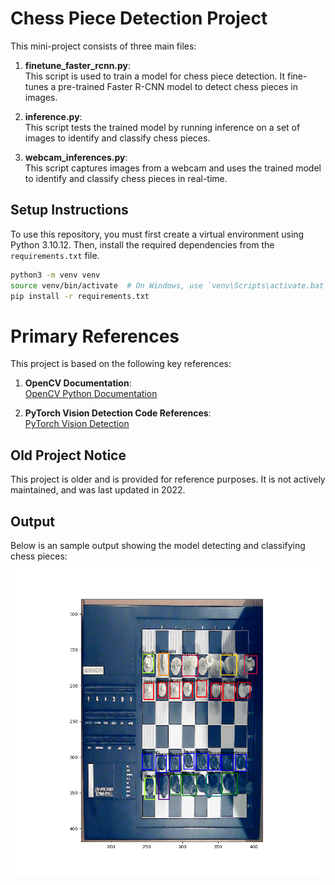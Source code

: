 # Chess Piece Detection Project

This mini-project consists of three main files:

1. **finetune_faster_rcnn.py**:  
   This script is used to train a model for chess piece detection. It fine-tunes a pre-trained Faster R-CNN model to detect chess pieces in images.

2. **inference.py**:  
   This script tests the trained model by running inference on a set of images to identify and classify chess pieces.

3. **webcam_inferences.py**:  
   This script captures images from a webcam and uses the trained model to identify and classify chess pieces in real-time.

## Setup Instructions

To use this repository, you must first create a virtual environment using Python 3.10.12. Then, install the required dependencies from the `requirements.txt` file.

```bash
python3 -m venv venv
source venv/bin/activate  # On Windows, use `venv\Scripts\activate.bat`
pip install -r requirements.txt
```

# Primary References

This project is based on the following key references:

1. **OpenCV Documentation**:  
   [OpenCV Python Documentation](https://docs.opencv.org/4.x/d6/d00/tutorial_py_root.html)

2. **PyTorch Vision Detection Code References**:  
   [PyTorch Vision Detection](https://github.com/pytorch/vision/tree/main/references/detection)

## Old Project Notice
This project is older and is provided for reference purposes. It is not actively maintained, and was last updated in 2022.

## Output
Below is an sample output showing the model detecting and classifying chess pieces:
![](https://github.com/ZacharyHeras/chess-piece-object-detection/blob/main/output.png)
